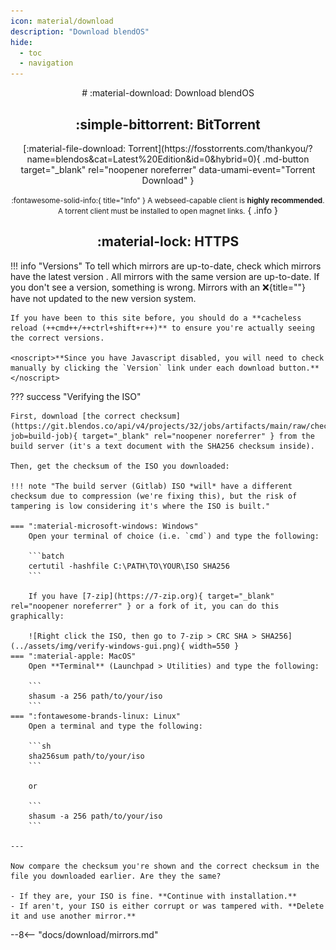 ```yaml
---
icon: material/download
description: "Download blendOS"
hide:
  - toc
  - navigation
---
```


<style>
.md-typeset__table {
  width: 100%;
}

.md-typeset__table table:not([class]) {
  display: table
}

.md-content__button {
  display: none;
}

</style>

<div align="center" markdown> 
# :material-download: Download blendOS



## :simple-bittorrent: BitTorrent
<div class="notranslate" markdown>
[:material-file-download: Torrent](https://fosstorrents.com/thankyou/?name=blendos&cat=Latest%20Edition&id=0&hybrid=0){ .md-button target="_blank" rel="noopener noreferrer" data-umami-event="Torrent Download" }
</div>

<small>:fontawesome-solid-info:{ title="Info" } A webseed-capable client is **highly recommended**. A torrent client must be installed to open magnet links.</small>
{ .info }

## :material-lock: HTTPS

</div>

!!! info "Versions"
    To tell which mirrors are up-to-date, check which mirrors have the latest version <span id="v" class="noJs"></span>. All mirrors with the same version are up-to-date. If you don't see a version, something is wrong. Mirrors with an :x:{title=""} have not updated to the new version system.

    If you have been to this site before, you should do a **cacheless reload (++cmd++/++ctrl+shift+r++)** to ensure you're actually seeing the correct versions.

    <noscript>**Since you have Javascript disabled, you will need to check manually by clicking the `Version` link under each download button.**</noscript>

??? success "Verifying the ISO"
    
    First, download [the correct checksum](https://git.blendos.co/api/v4/projects/32/jobs/artifacts/main/raw/checksum?job=build-job){ target="_blank" rel="noopener noreferrer" } from the build server (it's a text document with the SHA256 checksum inside).

    Then, get the checksum of the ISO you downloaded:

    !!! note "The build server (Gitlab) ISO *will* have a different checksum due to compression (we're fixing this), but the risk of tampering is low considering it's where the ISO is built."

    === ":material-microsoft-windows: Windows"
        Open your terminal of choice (i.e. `cmd`) and type the following:
        
        ```batch
        certutil -hashfile C:\PATH\TO\YOUR\ISO SHA256
        ```

        If you have [7-zip](https://7-zip.org){ target="_blank" rel="noopener noreferrer" } or a fork of it, you can do this graphically:

        ![Right click the ISO, then go to 7-zip > CRC SHA > SHA256](../assets/img/verify-windows-gui.png){ width=550 }
    === ":material-apple: MacOS"
        Open **Terminal** (Launchpad > Utilities) and type the following:

        ```
        shasum -a 256 path/to/your/iso
        ```
    === ":fontawesome-brands-linux: Linux"
        Open a terminal and type the following:

        ```sh
        sha256sum path/to/your/iso
        ```

        or

        ```
        shasum -a 256 path/to/your/iso
        ```

    ---
    
    Now compare the checksum you're shown and the correct checksum in the file you downloaded earlier. Are they the same? 
    
    - If they are, your ISO is fine. **Continue with installation.**
    - If aren't, your ISO is either corrupt or was tampered with. **Delete it and use another mirror.**

<script>
var xhr6 = new XMLHttpRequest();
var fileUrl6 = 'https://git.blendos.co/api/v4/projects/32/jobs/artifacts/main/raw/version?job=build-job';
xhr6.open('GET', fileUrl6, true);
xhr6.onreadystatechange = function() {
  if (xhr6.readyState === XMLHttpRequest.DONE) {
    if (xhr6.status >= 200 && xhr6.status < 300) {
      var fileContent6 = xhr6.responseText;
      var numCharacters6 = 8; // Change this number as needed
      var firstCharacters6 = fileContent6.slice(0, numCharacters6);
      document.getElementById('v').innerHTML = "<b>(<a href='https://git.blendos.co/blendOS/image-builder/-/commit/" + fileContent6 + "' target='_blank' rel='noopener noreferrer'><code>" + firstCharacters6 + "</code></a>)</b>";
    } else {
      console.error('Failed to load file:', xhr6.statusText);
    }
  }
};
xhr6.onerror = function() {
  console.error('Network error occurred');
};
xhr6.send();
</script>

--8<-- "docs/download/mirrors.md"
